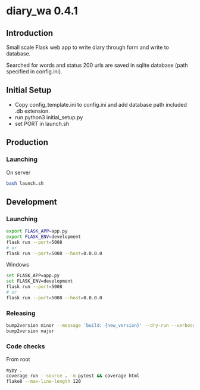 # diary_wa 0.4.1

## Introduction
Small scale Flask web app to write diary through form and write to database.

Searched for words and status 200 urls are saved in sqlite database (path specified in config.ini).

## Initial Setup
- Copy config_template.ini to config.ini and add database path included .db extension.
- run python3 initial_setup.py
- set PORT in launch.sh

## Production
### Launching
On server
```bash
bash launch.sh
```

## Development
### Launching
```bash
export FLASK_APP=app.py
export FLASK_ENV=development
flask run --port=5008
# or
flask run --port=5008 --host=0.0.0.0
```
Windows
```bash
set FLASK_APP=app.py
set FLASK_ENV=development
flask run --port=5008
# or
flask run --port=5008 --host=0.0.0.0
```
### Releasing
```bash
bump2version minor --message 'build: {new_version}' --dry-run --verbose
bump2version major
```

### Code checks
From root
```bash
mypy .
coverage run --source . -m pytest && coverage html
flake8 --max-line-length 120
```
